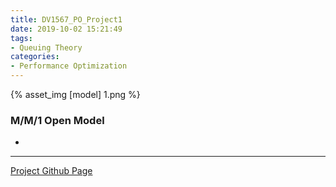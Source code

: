 ```yaml
---
title: DV1567_PO_Project1
date: 2019-10-02 15:21:49
tags:
- Queuing Theory
categories:
- Performance Optimization
---
```


{% asset_img [model] 1.png %}

### M/M/1 Open Model

- 









--------

[Project Github Page](https://github.com/JesseZheng/PO_Project1)

